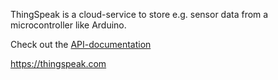 ThingSpeak is a cloud-service to store e.g. sensor data from a microcontroller like Arduino.

Check out the [API-documentation](https://de.mathworks.com/help/thingspeak/get-a-channel-feed.html)

https://thingspeak.com
